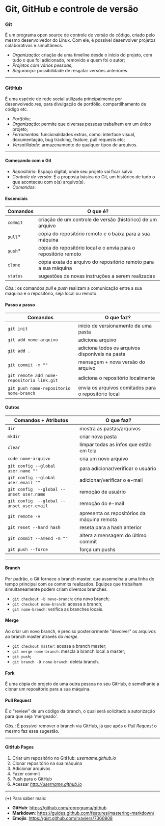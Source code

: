 # Git, GitHub e controle de versão

### Git
É um programa open source de controle de versão de código, criado pelo mesmo desenvolvedor do Linux. Com ele, é possível desenvolver projetos colaborativos e simultâneos.
* _Organização_: criação de uma timeline desde o início do projeto, com tudo o que foi adicionado, removido e quem foi o autor;
* _Projetos com vários pessoas_;
* _Segurança_: possibilidade de resgatar versões anteriores.
    
-----
### GitHub
É uma espécie de rede social utilizada principalmente por desenvolvedo.res, para divulgação de portfólio, compartilhamento de código etc.

* _Portfólio_;
* _Organização_: permite que diversas pessoas trabalhem em um único projeto;
* _Ferramentas_: funcionalidades extras, como: interface visual, documentação, bug tracking, feature, pull requests etc; 
* _Versatilidade_: armazenamento de qualquer tipoo de arquivos.

-----
#### Começando com o Git
* _Repositório_: Espaço digital, onde seu projeto vai ficar salvo. 
* _Controle de versão_: É a proposta básica do Git, um histórico de tudo o que aconteceu com o(s) arquivo(s). 
* _Comandos_:

#### Essenciais
Comandos | O que é?
--- | ---
``commit`` | criação de um controle de versão (histórico) de um arquivo
``pull``* | cópia do repositório remoto e o baixa para a sua máquina
``push``* | cópia do repositório local e o envia para o repositório remoto
``clone`` | cópia exata do arquivo do repositório remoto para a sua máquina
``status`` | sugestões de novas instruções a serem realizadas 

*Obs.*: os comandos *pull* e *push* realizam a comunicação entre a sua máquina e o repositório, seja local ou remoto.

#### Passo a passo 
Comandos | O que faz?
--- | ---
``git init`` | início de versionamento de uma pasta
``git add nome-arquivo`` | adiciona arquivo
``git add .`` | adiciona todos os arquivos disponíveis na pasta
``git commit -m ""`` | mensagem + nova versão do arquivo 
``git remote add nome-repositorio link.git`` | adiciona o repositório localmente
``git push nome-repositorio nome-branch`` | envia os arquivos comitados para o repositório local

#### Outros
Comandos + Atributos | O que faz?
--- | ---
``dir`` | mostra as pastas/arquivos
``mkdir`` | criar nova pasta
``clear`` | limpar todas as infos que estão em tela
``code nome-arquivo`` | cria um novo arquivo
``git config --global user.name ""`` | para adicionar/verificar o usuário  
``git config --global user.email ""`` | adicionar/verificar o e-mail
``git config  --global --unset user.name`` | remoção de usuário
``git config  --global --unset user.email`` | remoção do e-mail
``git remote -v`` | apresenta os repositórios da máquina remota
``git reset --hard hash`` | reseta para a hash anterior
``git commit --amend -m ""`` | altera a mensagem do último commit
``git push --force`` | força um pushs

-----
#### Branch
Por padrão, o Git fornece o branch master, que assemelha a uma linha do tempo principal com os commits realizados. Equipes que trabalham simultaneamente podem criam diversos branches.
* ``git checkout -b novo-branch``: cria novo branch;
* ``git checkout nome-branch``: acessa a branch;
* ``git nome-branch``: verifica as branches locais.

#### Merge
Ao criar um novo branch, é preciso posteriormente "devolver" os arquivos ao branch master através do *merge*.
* ``git checkout master``: acessa a branch master;
* ``git merge nome-branch``: mescla a branch local a master;
* ``git push``;
* ``git branch -D nome-branch``: deleta branch.

#### Fork
É uma cópia do projeto de uma outra pessoa no seu GitHub, é semelhante a clonar um repositório para a sua máquina.

#### Pull Request 
É o "review" de um código da branch, o qual será solicitado a autorização para que seja 'mergeado'.

*Obs.*: É possível remover o branch via GitHub, já que após o _Pull Request_ o mesmo faz essa sugestão.

-----
#### GitHub Pages

1. Criar um repositório no GitHub: _username.github.io_
1. Clonar repositório na sua máquina
1. Adicionar arquivos
1. Fazer commit
1. Push para o GitHub
1. Acessar _http://username.github.io_



---
(**+**) Para saber mais:
- **GitHub**: https://github.com/reprograma/github
- **Markdown**: https://guides.github.com/features/mastering-markdown/
- **Emojis**: https://gist.github.com/rxaviers/7360908 